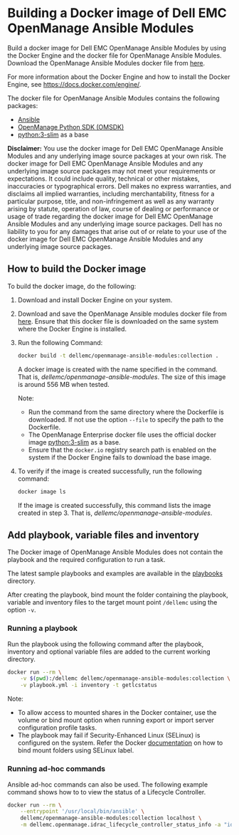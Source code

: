 # Building a Docker image of Dell EMC OpenManage Ansible Modules
Build a docker image for Dell EMC OpenManage Ansible Modules by using the Docker Engine and the docker file for OpenManage Ansible Modules. Download the OpenManage Ansible Modules docker file from [here](./Dockerfile).

For more information about the Docker Engine and how to install the Docker Engine, see https://docs.docker.com/engine/.

The docker file for OpenManage Ansible Modules contains the following packages:
* [Ansible](https://pypi.org/project/ansible/)
* [OpenManage Python SDK (OMSDK)](https://pypi.org/project/omsdk/)
* [python:3-slim](https://hub.docker.com/_/python) as a base

__Disclaimer:__
You use the docker image for Dell EMC OpenManage Ansible Modules and any underlying image source packages at your own risk. The docker image for Dell EMC OpenManage Ansible Modules and any underlying image source packages may not meet your requirements or expectations. It could include quality, technical or other mistakes, inaccuracies or typographical errors. Dell makes no express warranties, and disclaims all implied warranties, including merchantability, fitness for a particular purpose, title, and non-infringement as well as any warranty arising by statute, operation of law, course of dealing or performance or usage of trade regarding the docker image for Dell EMC OpenManage Ansible Modules and any underlying image source packages. Dell has no liability to you for any damages that arise out of or relate to your use of the docker image for Dell EMC OpenManage Ansible Modules and any underlying image source packages.  

## How to build the Docker image
To build the docker image, do the following:
1. Download and install Docker Engine on your system.
1. Download and save the OpenManage Ansible modules docker file from [here](./Dockerfile). Ensure that this docker file is downloaded on the same system where the Docker Engine is installed.
1. Run the following Command:
    ```bash
    docker build -t dellemc/openmanage-ansible-modules:collection .
    ```

    A docker image is created with the name specified in the command. That is, _dellemc/openmanage-ansible-modules_. The size of this image is around 556 MB when tested.

    Note:
    * Run the command from the same directory where the Dockerfile is downloaded. If not use the option `--file` to specify the path to the Dockerfile.
    * The OpenManage Enterprise docker file uses the official docker image [python:3-slim](https://hub.docker.com/_/python) as a base.
    * Ensure that the `docker.io` registry search path is enabled on the system if the Docker Engine fails to download the base image.

1. To verify if the image is created successfully, run the following command:

    ```bash
    docker image ls
    ```

    If the image is created successfully, this command lists the image created in step 3. That is, _dellemc/openmanage-ansible-modules_.

## Add playbook, variable files and inventory
The Docker image of OpenManage Ansible Modules does not contain the playbook and the required configuration to run a task.

The latest sample playbooks and examples are available in the [playbooks](https://github.com/dell/dellemc-openmanage-ansible-modules/tree/collections/playbooks) directory.

After creating the playbook, bind mount the folder containing the playbook, variable and inventory files to the target mount point `/dellemc` using the option `-v`.

### Running a playbook
Run the playbook using the following command after the playbook, inventory and optional variable files are added to the current working directory.

```bash
docker run --rm \
    -v $(pwd):/dellemc dellemc/openmanage-ansible-modules:collection \
    -v playbook.yml -i inventory -t getlcstatus
```

Note:
* To allow access to mounted shares in the Docker container, use the volume or bind mount option when running export or import server configuration profile tasks.
* The playbook may fail if Security-Enhanced Linux (SELinux) is configured on the system. Refer the Docker [documentation](https://docs.docker.com/) on how to bind mount folders using SELinux label. 

### Running ad-hoc commands
Ansible ad-hoc commands can also be used. The following example command shows how to to view the status of a Lifecycle Controller.

```bash
docker run --rm \
    --entrypoint '/usr/local/bin/ansible' \
    dellemc/openmanage-ansible-modules:collection localhost \
    -m dellemc.openmanage.idrac_lifecycle_controller_status_info -a "idrac_ip=192.168.10.1 idrac_user=user idrac_pwd=password"
```
